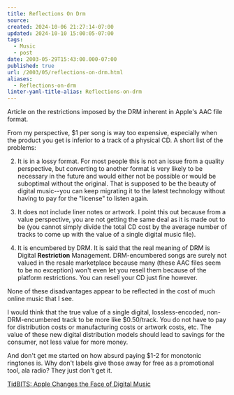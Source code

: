 ```yaml
---
title: Reflections On Drm
source: 
created: 2024-10-06 21:27:14-07:00
updated: 2024-10-10 15:00:05-07:00
tags:
  - Music
  - post
date: 2003-05-29T15:43:00.000-07:00
published: true
url: /2003/05/reflections-on-drm.html
aliases:
  - Reflections-on-drm
linter-yaml-title-alias: Reflections-on-drm
---
```



Article on the restrictions imposed by the DRM inherent in Apple's AAC file format.  
  
From my perspective, $1 per song is way too expensive, especially when the product you get is inferior to a track of a physical CD. A short list of the problems:  
  

  
2.  It is in a lossy format. For most people this is not an issue from a quality perspective, but converting to another format is very likely to be necessary in the future and would either not be possible or would be suboptimal without the original. That is supposed to be the beauty of digital music--you can keep migrating it to the latest technology without having to pay for the "license" to listen again.  
    
3.  It does not include liner notes or artwork. I point this out because from a value perspective, you are not getting the same deal as it is made out to be (you cannot simply divide the total CD cost by the average number of tracks to come up with the value of a single digital music file).  
    
4.  It is encumbered by DRM. It is said that the real meaning of DRM is Digital **Restriction** Management. DRM-encumbered songs are surely not valued in the resale marketplace because many (these AAC files seem to be no exception) won't even let you resell them because of the platform restrictions. You can resell your CD just fine however.  
    

  
  
None of these disadvantages appear to be reflected in the cost of much online music that I see.  
  
I would think that the true value of a single digital, lossless-encoded, non-DRM-encumbered track to be more like $0.50/track. You do not have to pay for distribution costs or manufacturing costs or artwork costs, etc. The value of these new digital distribution models should lead to savings for the consumer, not less value for more money.  
  
And don't get me started on how absurd paying $1-2 for monotonic ringtones is. Why don't labels give those away for free as a promotional tool, ala radio? They just don't get it.  
  
[TidBITS: Apple Changes the Face of Digital Music](http://db.tidbits.com/getbits.acgi?tbart=07175 "TidBITS: Apple Changes the Face of Digital Music")